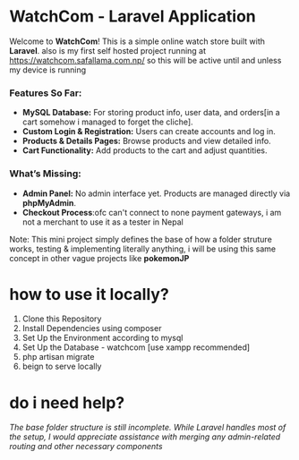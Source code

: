 # WatchCom - Laravel Application

Welcome to **WatchCom**! This is a simple online watch store built with **Laravel**. 
also is my first self hosted project  running at  https://watchcom.safallama.com.np/ so this will be active until and unless my device is running


### **Features So Far:**
- **MySQL Database:** For storing product info, user data, and orders[in a cart somehow i managed to forget the cliche].
- **Custom Login & Registration:** Users can create accounts and log in.
- **Products & Details Pages:** Browse products and view detailed info.
- **Cart Functionality:** Add products to the cart and adjust quantities.

### **What’s Missing:**
- **Admin Panel:** No admin interface yet. Products are managed directly via **phpMyAdmin**.
- **Checkout Process**:ofc can't connect to none payment gateways, i am not a merchant to use it as a tester in Nepal


Note: This mini project simply defines the base of how a folder struture works, testing & implementing literally anything, i will be using this same concept in other vague projects like **pokemonJP**


# how to use it locally?

1. Clone this Repository
2. Install Dependencies using composer
3. Set Up the Environment according to mysql
4. Set Up the Database - watchcom [use xampp recommended]
5. php artisan migrate
6. beign to serve locally


# do i need help?

_The base folder structure is still incomplete. While Laravel handles most of the setup, I would appreciate assistance with merging any admin-related routing and other necessary components_
